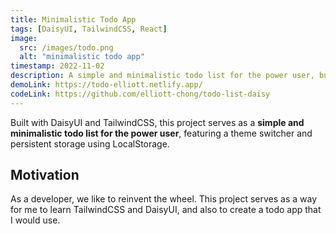 ```yaml
---
title: Minimalistic Todo App
tags: [DaisyUI, TailwindCSS, React]
image:
  src: /images/todo.png
  alt: "minimalistic todo app"
timestamp: 2022-11-02
description: A simple and minimalistic todo list for the power user, built with DaisyUI and TailwindCSS, featuring a theme switcher and persistent storage using LocalStorage.
demoLink: https://todo-elliott.netlify.app/
codeLink: https://github.com/elliott-chong/todo-list-daisy
---
```


Built with DaisyUI and TailwindCSS, this project serves as a **simple and minimalistic todo list for the power user**, featuring a theme switcher and persistent storage using LocalStorage.

## Motivation

As a developer, we like to reinvent the wheel. This project serves as a way for me to learn TailwindCSS and DaisyUI, and also to create a todo app that I would use.
